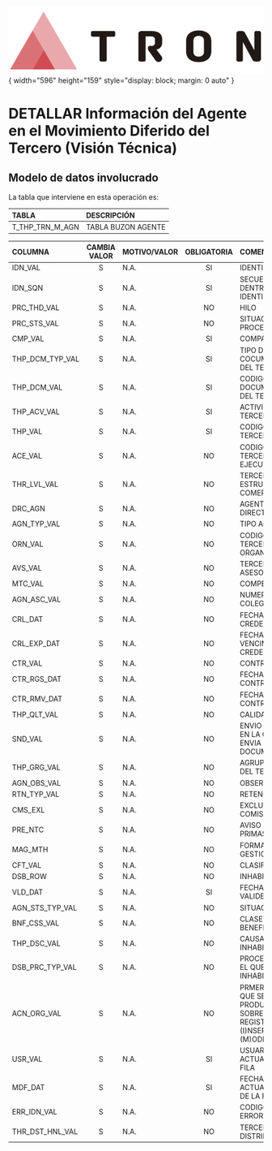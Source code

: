 ![Imagen LOGO](./00-Imagen/logo-TRON.png){ width="596" height="159" style="display: block; margin: 0 auto" }

# DETALLAR Información del Agente en el Movimiento Diferido del Tercero (**Visión Técnica**)

## **Modelo de datos involucrado**
La tabla que interviene en esta operación es:

| TABLA | DESCRIPCIÓN |
|:--- |:--- |
| T_THP_TRN_M_AGN                | TABLA BUZON AGENTE                                                                                  |

| COLUMNA | CAMBIA VALOR | MOTIVO/VALOR | OBLIGATORIA | COMENTARIO |
|:--- |:---: |:--- |:---: |:--- |
| IDN_VAL | S | N.A. | SI | IDENTIFICADOR | 
| IDN_SQN | S | N.A. | SI | SECUENCIA DENTRO DEL IDENTIFICADOR | 
| PRC_THD_VAL | S | N.A. | NO | HILO | 
| PRC_STS_VAL | S | N.A. | NO | SITUACION DEL PROCESO | 
| CMP_VAL | S | N.A. | SI | COMPAÑIA | 
| THP_DCM_TYP_VAL | S | N.A. | SI | TIPO DE COCUMENTO DEL TERCERO | 
| THP_DCM_VAL | S | N.A. | SI | CODIGO DE DOCUMENTO DEL TERCERO | 
| THP_ACV_VAL | S | N.A. | SI | ACTIVIDAD DEL TERCERO | 
| THP_VAL | S | N.A. | SI | CODIGO DE TERCERO | 
| ACE_VAL | S | N.A. | NO | CODIGO DE TERCERO EJECUTIVO | 
| THR_LVL_VAL | S | N.A. | NO | TERCER NIVEL ESTRUCTURA COMERCIAL | 
| DRC_AGN | S | N.A. | NO | AGENTE DIRECTO | 
| AGN_TYP_VAL | S | N.A. | NO | TIPO AGENTE | 
| ORN_VAL | S | N.A. | NO | CODIGO DE TERCERO ORGANIZADOR | 
| AVS_VAL | S | N.A. | NO | TERCERO ASESOR | 
| MTC_VAL | S | N.A. | NO | COMPENSACION | 
| AGN_ASC_VAL | S | N.A. | NO | NUMERO DE COLEGIADO | 
| CRL_DAT | S | N.A. | NO | FECHA INICIO CREDENCIAL | 
| CRL_EXP_DAT | S | N.A. | NO | FECHA VENCIMIENTO CREDENCIAL | 
| CTR_VAL | S | N.A. | NO | CONTRATO | 
| CTR_RGS_DAT | S | N.A. | NO | FECHA ALTA CONTRATO | 
| CTR_RMV_DAT | S | N.A. | NO | FECHA BAJA CONTRATO | 
| THP_QLT_VAL | S | N.A. | NO | CALIDAD | 
| SND_VAL | S | N.A. | NO | ENVIO - FORMA EN LA QUE SE ENVIA LOS DOCUMENTOS | 
| THP_GRG_VAL | S | N.A. | NO | AGRUPAMIENTO DEL TERCERO | 
| AGN_OBS_VAL | S | N.A. | NO | OBSERVACIONES | 
| RTN_TYP_VAL | S | N.A. | NO | RETENCION | 
| CMS_EXL | S | N.A. | NO | EXCLUIDO DE COMISIONES | 
| PRE_NTC | S | N.A. | NO | AVISO DE PRIMAS | 
| MAG_MTH | S | N.A. | NO | FORMA DE GESTION | 
| CFT_VAL | S | N.A. | NO | CLASIFICACION | 
| DSB_ROW | S | N.A. | NO | INHABILITADO | 
| VLD_DAT | S | N.A. | SI | FECHA DE VALIDEZ | 
| AGN_STS_TYP_VAL | S | N.A. | NO | SITUACION | 
| BNF_CSS_VAL | S | N.A. | NO | CLASE DE BENEFICIARIO | 
| THP_DSC_VAL | S | N.A. | NO | CAUSA DE INHABILITACION | 
| DSB_PRC_TYP_VAL | S | N.A. | NO | PROCESO PARA EL QUE ESTA INHABILITADO | 
| ACN_ORG_VAL | S | N.A. | NO | PRMERA ACCION QUE SE PRODUCE SOBRE EL REGISTRO ( (I)NSERTAR, (M)ODIFICAR  ) | 
| USR_VAL | S | N.A. | SI | USUARIO QUE ACTUALIZO LA FILA | 
| MDF_DAT | S | N.A. | SI | FECHA DE ACTUALIZACION DE LA FILA | 
| ERR_IDN_VAL | S | N.A. | NO | CODIGO DE ERROR | 
| THR_DST_HNL_VAL | S | N.A. | NO | TERCER CANAL DISTRIBUCION | 